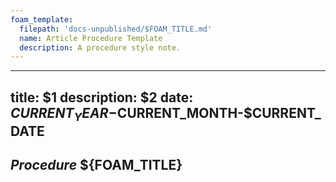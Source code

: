 ```yaml
---
foam_template:
  filepath: 'docs-unpublished/$FOAM_TITLE.md'
  name: Article Procedure Template
  description: A procedure style note.
---
```

---
title: $1
description: $2
date: $CURRENT_YEAR-$CURRENT_MONTH-$CURRENT_DATE
---

## ***Procedure*** ${FOAM_TITLE}
<!-- Basic explanation of action desired:             -->
<!-- Image: Process Diagram, Width 720                -->
<!-- Agreement Link & Date:                           -->

<!----------------------------------------------------------------------------->

<!--
## What:
## When & Why:
## Example Problem:
## What it isn't:
## Requirements
-->

<!----------------------------------------------------------------------------->

<!-- ## ***Procedure Begin*** -->

<!----------------------------------------------------------------------------->

<!-- ## ***Procedure Table***
This issue has many possible procedures:

| *Possible Answer*               | *Answer*                                   |
| ------------------------------- | -------------------------------------      |
|                                 | [Answer](#procedure-1)                     |
|                                 |                                            | -->

<!-- ## **Procedure 1** -->

<!----------------------------------------------------------------------------->

<!-- ## ***Further Troubleshooting*** -->
<!-- Detailed instructions if issue still not resolved -->

<!----------------------------------------------------------------------------->

<!-- ## ***Preventative Maintenance*** -->
<!-- Suggestions to solve issue going forward -->

<!----------------------------------------------------------------------------->

<!-- ## ***Contacts***
Anyone out of the ordinary to reach out to:

| *Who*         | *What*               | *Why*                                 |
| ------------- | -------------------- | ------------------------------------- |
|               |                      |                                       | -->

<!----------------------------------------------------------------------------->

<!-- ## ***Related***
Relevant information related to the procedure:

| *Topic & Link*                       | *Why*                                 |
| ------------------------------------ | ------------------------------------- |
| [[PARENT]]                           | Subject Parent                        |
|                                      |                                       | -->

<!----------------------------------------------------------------------------->
